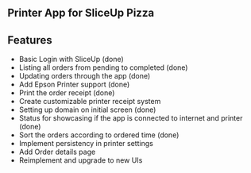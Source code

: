 ## Printer App for SliceUp Pizza


## Features
- Basic Login with SliceUp (done)
- Listing all orders from pending to completed (done)
- Updating orders through the app (done)
- Add Epson Printer support (done)
- Print the order receipt (done)
- Create customizable printer receipt system 
- Setting up domain on initial screen (done)
- Status for showcasing if the app is connected to internet and printer (done)
- Sort the orders according to ordered time (done)
- Implement persistency in printer settings
- Add Order details page
- Reimplement and upgrade to new UIs